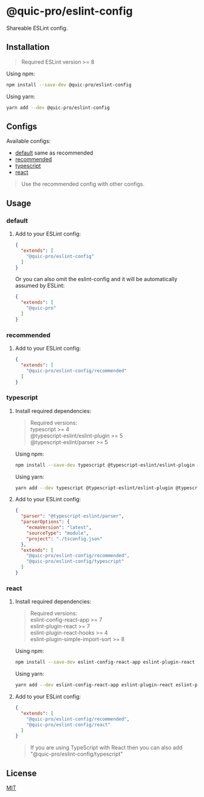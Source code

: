 # @quic-pro/eslint-config

Shareable ESLint config.

## Installation

> Required ESLint version >= 8

Using npm:

```bash
npm install --save-dev @quic-pro/eslint-config
```

Using yarn:

```bash
yarn add --dev @quic-pro/eslint-config
```

## Configs

Available configs:

- [default](https://github.com/quic-pro/eslint-config/blob/main/index.js) same as recommended
- [recommended](https://github.com/quic-pro/eslint-config/blob/main/recommended.js)
- [typescript](https://github.com/quic-pro/eslint-config/blob/main/typescript.js)
- [react](https://github.com/quic-pro/eslint-config/blob/main/react.js)

> Use the recommended config with other configs.

## Usage

### default

1) Add to your ESLint config:

   ```json
   {
     "extends": [
       "@quic-pro/eslint-config"
     ]
   }
   ```

   Or you can also omit the eslint-config and it will be automatically assumed by ESLint:

   ```json
   {
     "extends": [
       "@quic-pro"
     ]
   }
   ```

### recommended

1) Add to your ESLint config:

   ```json
   {
     "extends": [
       "@quic-pro/eslint-config/recommended"
     ]
   }
   ```

### typescript

1) Install required dependencies:

   > Required versions: <br/>
   typescript >= 4 <br/>
   @typescript-eslint/eslint-plugin >= 5 <br/>
   @typescript-eslint/parser >= 5 <br/>

   Using npm:

   ```bash
   npm install --save-dev typescript @typescript-eslint/eslint-plugin @typescript-eslint/parser
   ```

   Using yarn:

   ```bash
   yarn add --dev typescript @typescript-eslint/eslint-plugin @typescript-eslint/parser
   ```

2) Add to your ESLint config:

   ```json
   {
     "parser": "@typescript-eslint/parser",
     "parserOptions": {
       "ecmaVersion": "latest",
       "sourceType": "module",
       "project": "./tsconfig.json"
     },
     "extends": [
       "@quic-pro/eslint-config/recommended",
       "@quic-pro/eslint-config/typescript"
     ]
   }
   ```

### react

1) Install required dependencies:
   > Required versions: <br/>
   eslint-config-react-app >= 7 <br/>
   eslint-plugin-react >= 7 <br/>
   eslint-plugin-react-hooks >= 4 <br/>
   eslint-plugin-simple-import-sort >= 8 <br/>

   Using npm:

   ```bash
   npm install --save-dev eslint-config-react-app eslint-plugin-react eslint-plugin-react-hooks eslint-plugin-simple-import-sort
   ```

   Using yarn:

   ```bash
   yarn add --dev eslint-config-react-app eslint-plugin-react eslint-plugin-react-hooks eslint-plugin-simple-import-sort
   ```

2) Add to your ESLint config:

   ```json
   {
     "extends": [
       "@quic-pro/eslint-config/recommended",
       "@quic-pro/eslint-config/react"
     ]
   }
   ```

   > If you are using TypeScript with React then you can also add "@quic-pro/eslint-config/typescript"

## License

[MIT](LICENSE)
